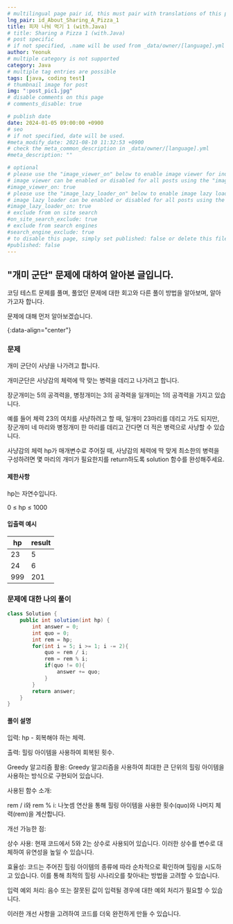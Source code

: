 ```yaml
---
# multilingual page pair id, this must pair with translations of this page. (This name must be unique)
lng_pair: id_About_Sharing_A_Pizza_1
title: 피자 나눠 먹기 1 (with.Java)
# title: Sharing a Pizza 1 (with.Java)
# post specific
# if not specified, .name will be used from _data/owner/[language].yml
author: Yeonuk
# multiple category is not supported
category: Java
# multiple tag entries are possible
tags: [java, coding test]
# thumbnail image for post
img: ":post_pic1.jpg"
# disable comments on this page
# comments_disable: true

# publish date
date: 2024-01-05 09:00:00 +0900
# seo
# if not specified, date will be used.
#meta_modify_date: 2021-08-10 11:32:53 +0900
# check the meta_common_description in _data/owner/[language].yml
#meta_description: ""

# optional
# please use the "image_viewer_on" below to enable image viewer for individual pages or posts (_posts/ or [language]/_posts folders).
# image viewer can be enabled or disabled for all posts using the "image_viewer_posts: true" setting in _data/conf/main.yml.
#image_viewer_on: true
# please use the "image_lazy_loader_on" below to enable image lazy loader for individual pages or posts (_posts/ or [language]/_posts folders).
# image lazy loader can be enabled or disabled for all posts using the "image_lazy_loader_posts: true" setting in _data/conf/main.yml.
#image_lazy_loader_on: true
# exclude from on site search
#on_site_search_exclude: true
# exclude from search engines
#search_engine_exclude: true
# to disable this page, simply set published: false or delete this file
#published: false
---
```


<!-- outline-start -->

## "개미 군단" 문제에 대하여 알아본 글입니다.

코딩 테스트 문제를 풀며, 풀었던 문제에 대한 회고와 다른 풀이 방법을 알아보며, 알아가고자 합니다.

문제에 대해 먼저 알아보겠습니다.

{:data-align="center"}

<!-- outline-end -->

### 문제

개미 군단이 사냥을 나가려고 합니다.

개미군단은 사냥감의 체력에 딱 맞는 병력을 데리고 나가려고 합니다.

장군개미는 5의 공격력을, 병정개미는 3의 공격력을 일개미는 1의 공격력을 가지고 있습니다.

예를 들어 체력 23의 여치를 사냥하려고 할 때, 일개미 23마리를 데리고 가도 되지만, 장군개미 네 마리와 병정개미 한 마리를 데리고 간다면 더 적은 병력으로 사냥할 수 있습니다.

사냥감의 체력 hp가 매개변수로 주어질 때, 사냥감의 체력에 딱 맞게 최소한의 병력을 구성하려면 몇 마리의 개미가 필요한지를 return하도록 solution 함수를 완성해주세요.

#### 제한사항

hp는 자연수입니다.

0 ≤ hp ≤ 1000

#### 입출력 예시

| hp  | result |
| --- | ------ |
| 23  | 5      |
| 24  | 6      |
| 999 | 201    |

### 문제에 대한 나의 풀이

```java
class Solution {
    public int solution(int hp) {
        int answer = 0;
        int quo = 0;
        int rem = hp;
        for(int i = 5; i >= 1; i -= 2){
            quo = rem / i;
            rem = rem % i;
            if(quo != 0){
                answer += quo;
            }
        }
        return answer;
    }
}
```

#### 풀이 설명

입력: hp - 회복해야 하는 체력.

출력: 힐링 아이템을 사용하여 회복된 횟수.

Greedy 알고리즘 활용: Greedy 알고리즘을 사용하여 최대한 큰 단위의 힐링 아이템을 사용하는 방식으로 구현되어 있습니다.

사용된 함수 소개:

rem / i와 rem % i: 나눗셈 연산을 통해 힐링 아이템을 사용한 횟수(quo)와 나머지 체력(rem)을 계산합니다.

개선 가능한 점:

상수 사용: 현재 코드에서 5와 2는 상수로 사용되어 있습니다. 이러한 상수를 변수로 대체하여 유연성을 높일 수 있습니다.

효율성: 코드는 주어진 힐링 아이템의 종류에 따라 순차적으로 확인하며 힐링을 시도하고 있습니다. 이를 통해 최적의 힐링 시나리오를 찾아내는 방법을 고려할 수 있습니다.

입력 예외 처리: 음수 또는 잘못된 값이 입력될 경우에 대한 예외 처리가 필요할 수 있습니다.

이러한 개선 사항을 고려하여 코드를 더욱 완전하게 만들 수 있습니다.
